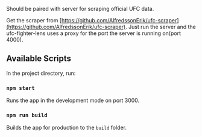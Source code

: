 Should be paired with server for scraping official UFC data. <br>

Get the scraper from [https://github.com/AlfredssonErik/ufc-scraper](https://github.com/AlfredssonErik/ufc-scraper). Just run the server and the ufc-fighter-lens uses a proxy for the port the server is running on(port 4000).

## Available Scripts

In the project directory, run:

### `npm start`

Runs the app in the development mode on port 3000.

### `npm run build`

Builds the app for production to the `build` folder.